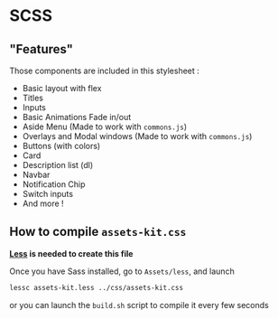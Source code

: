 

# SCSS

## "Features"

Those components are included in this stylesheet :
- Basic layout with flex
- Titles
- Inputs
- Basic Animations Fade in/out
- Aside Menu (Made to work with `commons.js`)
- Overlays and Modal windows (Made to work with `commons.js`)
- Buttons (with colors)
- Card
- Description list (dl)
- Navbar
- Notification Chip
- Switch inputs
- And more !


## How to compile `assets-kit.css`

**[Less](https://lesscss.org/#) is needed to create this file**

Once you have Sass installed, go to `Assets/less`, and launch
```bash
lessc assets-kit.less ../css/assets-kit.css
````

or you can launch the `build.sh` script to compile it every few seconds

